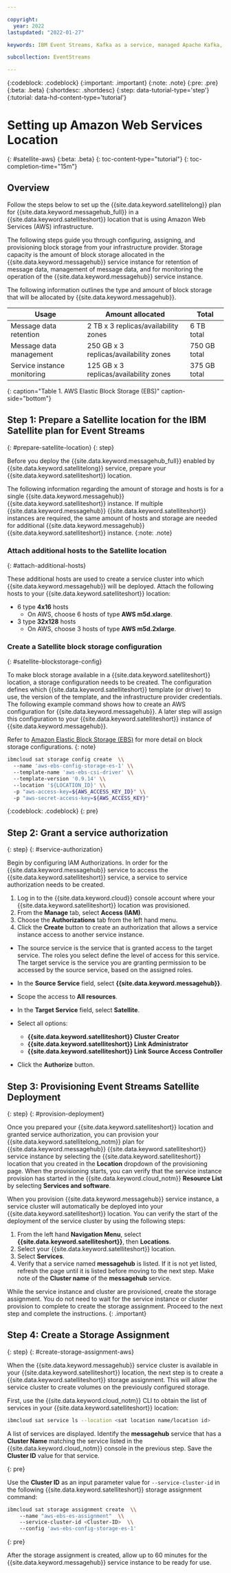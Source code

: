 ```yaml
---

copyright:
  year: 2022
lastupdated: "2022-01-27"

keywords: IBM Event Streams, Kafka as a service, managed Apache Kafka, AWS, Satellite, location

subcollection: EventStreams

---
```


{:codeblock: .codeblock}
{:important: .important}
{:note: .note}
{:pre: .pre}
{:beta: .beta}
{:shortdesc: .shortdesc}
{:step: data-tutorial-type='step'}
{:tutorial: data-hd-content-type='tutorial'}

# Setting up Amazon Web Services Location

{: #satellite-aws}
{:beta: .beta}
{: toc-content-type="tutorial"}
{: toc-completion-time="15m"}

## Overview

Follow the steps below to set up the {{site.data.keyword.satellitelong}} plan for {{site.data.keyword.messagehub_full}} in a {{site.data.keyword.satelliteshort}} location that is using Amazon Web Services (AWS) infrastructure.

The following steps guide you through configuring, assigning, and provisioning block storage from your infrastructure provider. Storage capacity is the amount of block storage allocated in the {{site.data.keyword.messagehub}} service instance for retention of message data, management of message data, and for monitoring the operation of the {{site.data.keyword.messagehub}} service instance.

The following information outlines the type and amount of block storage that will be allocated by {{site.data.keyword.messagehub}}.

| Usage | Amount allocated | Total |
| --- | --- | --- |
| Message data retention | 2 TB x 3 replicas/availability zones | 6 TB total |
| Message data management | 250 GB x 3 replicas/availability zones | 750 GB total |
| Service instance monitoring | 125 GB x 3 replicas/availability zones | 375 GB total |
{: caption="Table 1. AWS Elastic Block Storage (EBS)" caption-side="bottom"}

## Step 1: Prepare a Satellite location for the IBM Satellite plan for Event Streams

{: #prepare-satellite-location}
{: step}

Before you deploy the {{site.data.keyword.messagehub_full}} enabled by {{site.data.keyword.satellitelong}} service, prepare your {{site.data.keyword.satelliteshort}} location.

The following information regarding the amount of storage and hosts is for a single {{site.data.keyword.messagehub}} {{site.data.keyword.satelliteshort}} instance.  If multiple {{site.data.keyword.messagehub}} {{site.data.keyword.satelliteshort}} instances are required, the same amount of hosts and storage are needed for additional {{site.data.keyword.messagehub}} {{site.data.keyword.satelliteshort}} instance.
{:note: .note}

### Attach additional hosts to the Satellite location

{: #attach-additional-hosts}

These additional hosts are used to create a service cluster into which {{site.data.keyword.messagehub}} will be deployed. Attach the following hosts to your {{site.data.keyword.satelliteshort}} location:

- 6 type **4x16** hosts
  - On AWS, choose 6 hosts of type **AWS m5d.xlarge**.
- 3 type **32x128** hosts
  - On AWS, choose 3 hosts of type **AWS m5d.2xlarge**.

### Create a Satellite block storage configuration

{: #satellite-blockstorage-config}

To make block storage available in a {{site.data.keyword.satelliteshort}} location, a storage configuration needs to be created. The configuration defines which {{site.data.keyword.satelliteshort}} template (or driver) to use, the version of the template, and the infrastructure provider credentials. The following example command shows how to create an AWS configuration for {{site.data.keyword.messagehub}}. A later step will assign this configuration to your {{site.data.keyword.satelliteshort}} instance of {{site.data.keyword.messagehub}}.

Refer to [Amazon Elastic Block Storage (EBS)](/docs/satellite?topic=satellite-config-storage-ebs) for more detail on block storage configurations.
{: note}

```bash
ibmcloud sat storage config create  \\
  --name 'aws-ebs-config-storage-es-1' \\
  --template-name 'aws-ebs-csi-driver' \\
  --template-version '0.9.14' \\
  --location '${LOCATION_ID}' \\
  -p "aws-access-key=${AWS_ACCESS_KEY_ID}" \\
  -p "aws-secret-access-key=${AWS_ACCESS_KEY}"
```

{:codeblock: .codeblock}
{: pre}

## Step 2: Grant a service authorization

{: step}
{: #service-authorization}

Begin by configuring IAM Authorizations. In order for the {{site.data.keyword.messagehub}} service to access the {{site.data.keyword.satelliteshort}} service, a service to service authorization needs to be created.

1. Log in to the {{site.data.keyword.cloud}} console account where your {{site.data.keyword.satelliteshort}} location was provisioned.
2. From the **Manage** tab, select **Access (IAM)**.
3. Choose the **Authorizations** tab from the left hand menu.
4. Click the **Create** button to create an authorization that allows a service instance access to another service instance.

- The source service is the service that is granted access to the target service. The roles you select define the level of access for this service. The target service is the service you are granting permission to be accessed by the source service, based on the assigned roles.
- In the **Source Service** field, select **{{site.data.keyword.messagehub}}**.
- Scope the access to **All resources**.
- In the **Target Service** field, select **Satellite**.
- Select all options:
  
  - **{{site.data.keyword.satelliteshort}} Cluster Creator**
  - **{{site.data.keyword.satelliteshort}} Link Administrator**
  - **{{site.data.keyword.satelliteshort}} Link Source Access Controller**
- Click the **Authorize** button.

## Step 3: Provisioning Event Streams Satellite Deployment

{: step}
{: #provision-deployment}

Once you prepared your {{site.data.keyword.satelliteshort}} location and granted service authorization, you can provision your {{site.data.keyword.satellitelong_notm}} plan for {{site.data.keyword.messagehub}} {{site.data.keyword.satelliteshort}} service instance by selecting the {{site.data.keyword.satelliteshort}} location that you created in the **Location** dropdown of the provisioning page. When the provisioning starts, you can verify that the service instance provision has started in the {{site.data.keyword.cloud_notm}} **Resource List** by selecting **Services and software**.

When you provision {{site.data.keyword.messagehub}} service instance, a service cluster will automatically be deployed into your {{site.data.keyword.satelliteshort}} location. You can verify the start of the deployment of the service cluster by using the following steps:

1. From the left hand **Navigation Menu**, select **{{site.data.keyword.satelliteshort}}**, then **Locations**.
2. Select your {{site.data.keyword.satelliteshort}} location.
3. Select **Services**.
4. Verify that a service named **messagehub** is listed. If it is not yet listed, refresh the page until it is listed before moving to the next step. Make note of the **Cluster name** of the **messagehub** service.

While the service instance and cluster are provisioned, create the storage assignment. You do not need to wait for the service instance or cluster provision to complete to create the storage assignment. Proceed to the next step and complete the instructions.
{: .important}

## Step 4: Create a Storage Assignment

{: step}
{: #create-storage-assignment-aws}

When the {{site.data.keyword.messagehub}} service cluster is available in your {{site.data.keyword.satelliteshort}} location, the next step is to create a {{site.data.keyword.satelliteshort}} storage assignment. This will allow the service cluster to create volumes on the previously configured storage.

First, use the {{site.data.keyword.cloud_notm}} CLI to obtain the list of services in your {{site.data.keyword.satelliteshort}} location:

```bash
ibmcloud sat service ls --location <sat location name/location id>
```

A list of services are displayed. Identify the **messagehub** service that has a **Cluster Name** matching the service listed in the {{site.data.keyword.cloud_notm}} console in the previous step. Save the **Cluster ID** value for that service.

{: pre}

  Use the **Cluster ID** as an input parameter value for `--service-cluster-id` in the following {{site.data.keyword.satelliteshort}} storage assignment command:

```bash
ibmcloud sat storage assignment create  \\
    --name "aws-ebs-es-assignment"  \\
    --service-cluster-id <Cluster-ID>  \\
    --config 'aws-ebs-config-storage-es-1'
```

{: pre}

After the storage assignment is created, allow up to 60 minutes for the {{site.data.keyword.messagehub}} service instance to be ready for use.
